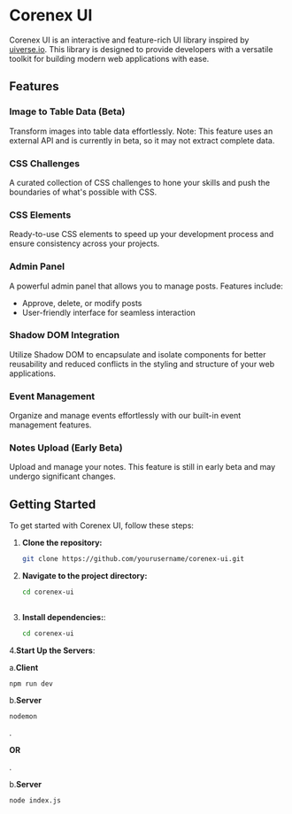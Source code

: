 # Corenex UI

Corenex UI is an interactive and feature-rich UI library inspired by [uiverse.io](https://uiverse.io). This library is designed to provide developers with a versatile toolkit for building modern web applications with ease. 

## Features

### Image to Table Data (Beta)
Transform images into table data effortlessly. Note: This feature uses an external API and is currently in beta, so it may not extract complete data.

### CSS Challenges
A curated collection of CSS challenges to hone your skills and push the boundaries of what's possible with CSS.

### CSS Elements
Ready-to-use CSS elements to speed up your development process and ensure consistency across your projects.

### Admin Panel
A powerful admin panel that allows you to manage posts. Features include:
- Approve, delete, or modify posts
- User-friendly interface for seamless interaction

### Shadow DOM Integration
Utilize Shadow DOM to encapsulate and isolate components for better reusability and reduced conflicts in the styling and structure of your web applications.

### Event Management
Organize and manage events effortlessly with our built-in event management features.

### Notes Upload (Early Beta)
Upload and manage your notes. This feature is still in early beta and may undergo significant changes.

## Getting Started

To get started with Corenex UI, follow these steps:

1. **Clone the repository:**
   ```bash
   git clone https://github.com/yourusername/corenex-ui.git

2. **Navigate to the project directory:**
   ```bash
   cd corenex-ui
 
3. **Install dependencies:**:
   ```bash
   cd corenex-ui

4.**Start Up the Servers**:
                 
a.**Client**

    npm run dev
b.**Server**

    nodemon
.

   **OR**

.

b.**Server**

    node index.js
